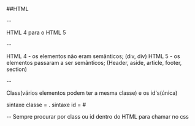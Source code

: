 ##HTML

--

HTML 4 para o HTML 5

--

HTML 4 - os elementos não eram semânticos; (div, div)
HTML 5 - os elementos passaram a ser semânticos; (Header, aside, article, footer, section)

--

Class(vários elementos podem ter a mesma classe) e os id's(única)

sintaxe classe = .
sintaxe id = #

--
Sempre procurar por class ou id dentro do HTML para chamar no css
